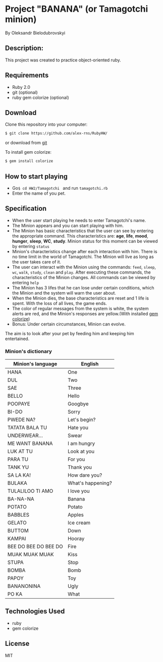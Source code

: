 # **Project "BANANA" (or Tamagotchi minion)**

By Oleksandr Bielodubrovskyi

## Description:
This project was created to practice object-oriented ruby.

## Requirements 

- Ruby 2.0
- git (optional)
- ruby gem colorize (optional)

## Download

Clone this repository into your computer:
```sh
$ git clone https://github.com/alex-rns/RubyHW/
```
or download from [git](https://github.com/alex-rns/RubyHW)

To install gem colorize:
```sh
$ gem install colorize
```

## How to start playing

- Go```$ cd HW2/Tamagotchi ``` and run ```tamagotchi.rb```
- Enter the name of you pet.


## Specification

- When the user start playing he needs to enter Tamagotchi's name.
- The Minion appears and you can start playing with him. 
- The Minion has basic characteristics that the user can see by entering the appropriate command. This characteristics are: **age**, **life**, **mood**, **hunger**, **sleep**, **WC**, **study**. Minion status for this moment can be viewed by entering `status`
- Minion's characteristics change after each interaction with him. There is no time limit in the world of Tamagotchi. The Minion will live as long as the user takes care of it.
- The user can interact with the Minion using the commands: `feed`, `sleep`, `wc`, `walk`, `study`, `clean` and `play`. After executing these commands, the characteristics of the Minion changes. All commands can be viewed by entering `help`
- The Minion has 3 lifes that he can lose under certain conditions, which the Minion and the system will warn the user about.
- When the Minion dies, the base characteristics are reset and 1 life is spent. With the loss of all lives, the game ends.
- The color of regular messages from the system is white, the system alerts are red, and the Minion's responses are yellow.(With installed [gem colorize](https://github.com/fazibear/colorize))
- Bonus: Under certain circumstances, Minion can evolve.

The aim is to look after your pet by feeding him and keeping him entertained.

### Minion's dictionary
| Minion's language | English |
| ------ | ------ |
| HANA | One |
| DUL | Two |
| SAE | Three |
| BELLO | Hello |
| POOPAYE | Googbye |
| BI-DO | Sorry |
| PWEDE NA? | Let's begin? |
| TATATA BALA TU | Hate you |
| UNDERWEAR… | Swear |
| ME WANT BANANA | I am hungry |
| LUK AT TU | Look at you |
| PARA TU | For you |
| TANK YU | Thank you |
| SA LA KA! | How dare you? |
| BULAKA | What's happening? |
| TULALILOO TI AMO | I love you |
| BA-NA-NA | Banana |
| POTATO | Potato |
| BABBLES | Apples |
| GELATO | Ice cream |
| BUTTOM | Down |
| KAMPAI | Hooray |
| BEE DO BEE DO BEE DO | Fire |
| MUAK MUAK MUAK | Kiss |
| STUPA | Stop |
| BOMBA | Bomb |
| PAPOY | Toy |
| BANANONINA | Ugly |
| PO KA | What |


## Technologies Used

- ruby
- gem colorize

License
----

MIT

